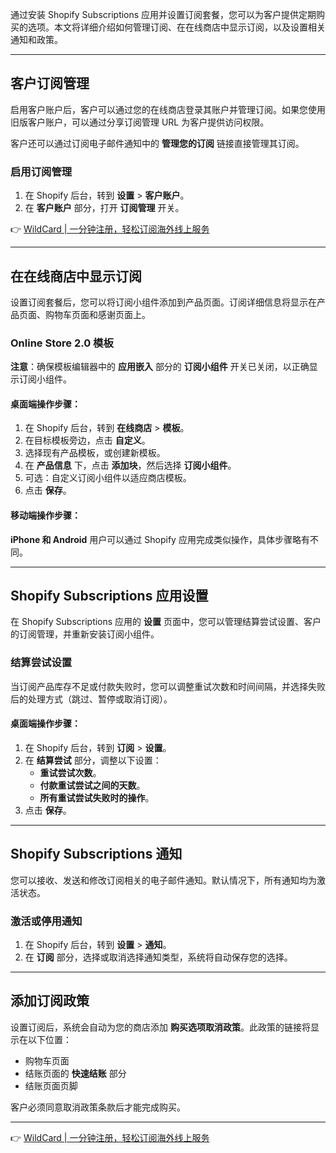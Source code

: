 通过安装 Shopify Subscriptions 应用并设置订阅套餐，您可以为客户提供定期购买的选项。本文将详细介绍如何管理订阅、在在线商店中显示订阅，以及设置相关通知和政策。

---

## 客户订阅管理

启用客户账户后，客户可以通过您的在线商店登录其账户并管理订阅。如果您使用旧版客户账户，可以通过分享订阅管理 URL 为客户提供访问权限。

客户还可以通过订阅电子邮件通知中的 **管理您的订阅** 链接直接管理其订阅。

### 启用订阅管理

1. 在 Shopify 后台，转到 **设置** > **客户账户**。
2. 在 **客户账户** 部分，打开 **订阅管理** 开关。

👉 [WildCard | 一分钟注册，轻松订阅海外线上服务](https://bit.ly/bewildcard)

---

## 在在线商店中显示订阅

设置订阅套餐后，您可以将订阅小组件添加到产品页面。订阅详细信息将显示在产品页面、购物车页面和感谢页面上。

### Online Store 2.0 模板

**注意**：确保模板编辑器中的 **应用嵌入** 部分的 **订阅小组件** 开关已关闭，以正确显示订阅小组件。

#### 桌面端操作步骤：

1. 在 Shopify 后台，转到 **在线商店** > **模板**。
2. 在目标模板旁边，点击 **自定义**。
3. 选择现有产品模板，或创建新模板。
4. 在 **产品信息** 下，点击 **添加块**，然后选择 **订阅小组件**。
5. 可选：自定义订阅小组件以适应商店模板。
6. 点击 **保存**。

#### 移动端操作步骤：

**iPhone 和 Android** 用户可以通过 Shopify 应用完成类似操作，具体步骤略有不同。

---

## Shopify Subscriptions 应用设置

在 Shopify Subscriptions 应用的 **设置** 页面中，您可以管理结算尝试设置、客户的订阅管理，并重新安装订阅小组件。

### 结算尝试设置

当订阅产品库存不足或付款失败时，您可以调整重试次数和时间间隔，并选择失败后的处理方式（跳过、暂停或取消订阅）。

#### 桌面端操作步骤：

1. 在 Shopify 后台，转到 **订阅** > **设置**。
2. 在 **结算尝试** 部分，调整以下设置：
   - **重试尝试次数**。
   - **付款重试尝试之间的天数**。
   - **所有重试尝试失败时的操作**。
3. 点击 **保存**。

---

## Shopify Subscriptions 通知

您可以接收、发送和修改订阅相关的电子邮件通知。默认情况下，所有通知均为激活状态。

### 激活或停用通知

1. 在 Shopify 后台，转到 **设置** > **通知**。
2. 在 **订阅** 部分，选择或取消选择通知类型，系统将自动保存您的选择。

---

## 添加订阅政策

设置订阅后，系统会自动为您的商店添加 **购买选项取消政策**。此政策的链接将显示在以下位置：
- 购物车页面
- 结账页面的 **快速结账** 部分
- 结账页面页脚

客户必须同意取消政策条款后才能完成购买。

---

👉 [WildCard | 一分钟注册，轻松订阅海外线上服务](https://bit.ly/bewildcard)